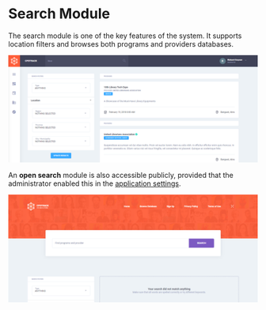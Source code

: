 # Search Module

The search module is one of the key features of the system. It supports location filters and browses both programs and providers databases.

![](../../.gitbook/assets/04-search.png)

An **open search** module is also accessible publicly, provided that the administrator enabled this in the [application settings](../administration/configuration.md#application-settings).

![](../../.gitbook/assets/05-browse.png)

